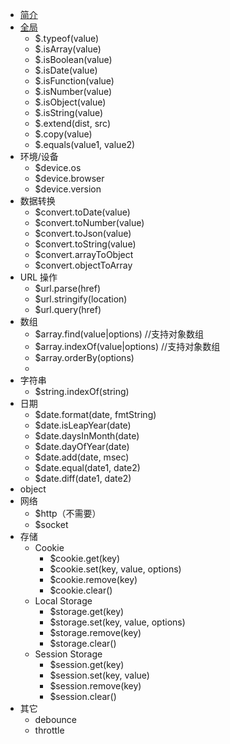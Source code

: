* [简介](README.md)
* [全局](/doc/core.md)
    * $.typeof(value)
    * $.isArray(value)
    * $.isBoolean(value)
    * $.isDate(value)
    * $.isFunction(value)
    * $.isNumber(value)
    * $.isObject(value)
    * $.isString(value)
    * $.extend(dist, src)
    * $.copy(value)
    * $.equals(value1, value2)
* 环境/设备
    * $device.os
    * $device.browser
    * $device.version
* 数据转换
    * $convert.toDate(value)
    * $convert.toNumber(value)
    * $convert.toJson(value)
    * $convert.toString(value)
    * $convert.arrayToObject
    * $convert.objectToArray
* URL 操作
    * $url.parse(href)
    * $url.stringify(location)
    * $url.query(href)
* 数组
    * $array.find(value|options) //支持对象数组
    * $array.indexOf(value|options) //支持对象数组
    * $array.orderBy(options)
    *
* 字符串
    * $string.indexOf(string)
* 日期
    * $date.format(date, fmtString)
    * $date.isLeapYear(date)
    * $date.daysInMonth(date)
    * $date.dayOfYear(date)
    * $date.add(date, msec)
    * $date.equal(date1, date2)
    * $date.diff(date1, date2)
* object
* 网络
    * $http（不需要）
    * $socket
* 存储
    * Cookie
        * $cookie.get(key)
        * $cookie.set(key, value, options)
        * $cookie.remove(key)
        * $cookie.clear()
    * Local Storage
        * $storage.get(key)
        * $storage.set(key, value, options)
        * $storage.remove(key)
        * $storage.clear()
    * Session Storage
        * $session.get(key)
        * $session.set(key, value)
        * $session.remove(key)
        * $session.clear()
* 其它
    * debounce
    * throttle
